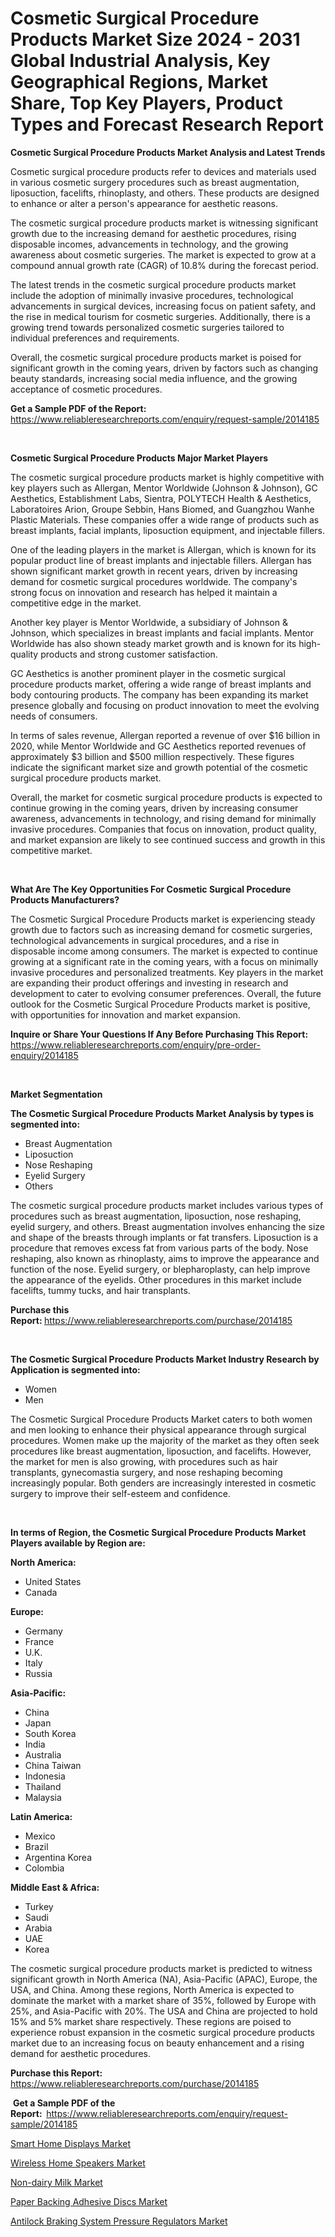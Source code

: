 <p><h1>Cosmetic Surgical Procedure Products Market Size 2024 - 2031 Global Industrial Analysis, Key Geographical Regions, Market Share, Top Key Players, Product Types and Forecast Research Report</h1></p><p><strong>Cosmetic Surgical Procedure Products Market Analysis and Latest Trends</strong></p>
<p><p>Cosmetic surgical procedure products refer to devices and materials used in various cosmetic surgery procedures such as breast augmentation, liposuction, facelifts, rhinoplasty, and others. These products are designed to enhance or alter a person's appearance for aesthetic reasons.</p><p>The cosmetic surgical procedure products market is witnessing significant growth due to the increasing demand for aesthetic procedures, rising disposable incomes, advancements in technology, and the growing awareness about cosmetic surgeries. The market is expected to grow at a compound annual growth rate (CAGR) of 10.8% during the forecast period.</p><p>The latest trends in the cosmetic surgical procedure products market include the adoption of minimally invasive procedures, technological advancements in surgical devices, increasing focus on patient safety, and the rise in medical tourism for cosmetic surgeries. Additionally, there is a growing trend towards personalized cosmetic surgeries tailored to individual preferences and requirements.</p><p>Overall, the cosmetic surgical procedure products market is poised for significant growth in the coming years, driven by factors such as changing beauty standards, increasing social media influence, and the growing acceptance of cosmetic procedures.</p></p>
<p><strong>Get a Sample PDF of the Report:&nbsp;</strong> <a href="https://www.reliableresearchreports.com/enquiry/request-sample/2014185">https://www.reliableresearchreports.com/enquiry/request-sample/2014185</a></p>
<p>&nbsp;</p>
<p><strong>Cosmetic Surgical Procedure Products Major Market Players</strong></p>
<p><p>The cosmetic surgical procedure products market is highly competitive with key players such as Allergan, Mentor Worldwide (Johnson & Johnson), GC Aesthetics, Establishment Labs, Sientra, POLYTECH Health & Aesthetics, Laboratoires Arion, Groupe Sebbin, Hans Biomed, and Guangzhou Wanhe Plastic Materials. These companies offer a wide range of products such as breast implants, facial implants, liposuction equipment, and injectable fillers.</p><p>One of the leading players in the market is Allergan, which is known for its popular product line of breast implants and injectable fillers. Allergan has shown significant market growth in recent years, driven by increasing demand for cosmetic surgical procedures worldwide. The company's strong focus on innovation and research has helped it maintain a competitive edge in the market.</p><p>Another key player is Mentor Worldwide, a subsidiary of Johnson & Johnson, which specializes in breast implants and facial implants. Mentor Worldwide has also shown steady market growth and is known for its high-quality products and strong customer satisfaction.</p><p>GC Aesthetics is another prominent player in the cosmetic surgical procedure products market, offering a wide range of breast implants and body contouring products. The company has been expanding its market presence globally and focusing on product innovation to meet the evolving needs of consumers.</p><p>In terms of sales revenue, Allergan reported a revenue of over $16 billion in 2020, while Mentor Worldwide and GC Aesthetics reported revenues of approximately $3 billion and $500 million respectively. These figures indicate the significant market size and growth potential of the cosmetic surgical procedure products market.</p><p>Overall, the market for cosmetic surgical procedure products is expected to continue growing in the coming years, driven by increasing consumer awareness, advancements in technology, and rising demand for minimally invasive procedures. Companies that focus on innovation, product quality, and market expansion are likely to see continued success and growth in this competitive market.</p></p>
<p>&nbsp;</p>
<p><strong>What Are The Key Opportunities For Cosmetic Surgical Procedure Products Manufacturers?</strong></p>
<p><p>The Cosmetic Surgical Procedure Products market is experiencing steady growth due to factors such as increasing demand for cosmetic surgeries, technological advancements in surgical procedures, and a rise in disposable income among consumers. The market is expected to continue growing at a significant rate in the coming years, with a focus on minimally invasive procedures and personalized treatments. Key players in the market are expanding their product offerings and investing in research and development to cater to evolving consumer preferences. Overall, the future outlook for the Cosmetic Surgical Procedure Products market is positive, with opportunities for innovation and market expansion.</p></p>
<p><strong>Inquire or Share Your Questions If Any Before Purchasing This Report:</strong> <a href="https://www.reliableresearchreports.com/enquiry/pre-order-enquiry/2014185">https://www.reliableresearchreports.com/enquiry/pre-order-enquiry/2014185</a></p>
<p>&nbsp;</p>
<p><strong>Market Segmentation</strong></p>
<p><strong>The Cosmetic Surgical Procedure Products Market Analysis by types is segmented into:</strong></p>
<p><ul><li>Breast Augmentation</li><li>Liposuction</li><li>Nose Reshaping</li><li>Eyelid Surgery</li><li>Others</li></ul></p>
<p><p>The cosmetic surgical procedure products market includes various types of procedures such as breast augmentation, liposuction, nose reshaping, eyelid surgery, and others. Breast augmentation involves enhancing the size and shape of the breasts through implants or fat transfers. Liposuction is a procedure that removes excess fat from various parts of the body. Nose reshaping, also known as rhinoplasty, aims to improve the appearance and function of the nose. Eyelid surgery, or blepharoplasty, can help improve the appearance of the eyelids. Other procedures in this market include facelifts, tummy tucks, and hair transplants.</p></p>
<p><strong>Purchase this Report:&nbsp;</strong><a href="https://www.reliableresearchreports.com/purchase/2014185">https://www.reliableresearchreports.com/purchase/2014185</a></p>
<p>&nbsp;</p>
<p><strong>The Cosmetic Surgical Procedure Products Market Industry Research by Application is segmented into:</strong></p>
<p><ul><li>Women</li><li>Men</li></ul></p>
<p><p>The Cosmetic Surgical Procedure Products Market caters to both women and men looking to enhance their physical appearance through surgical procedures. Women make up the majority of the market as they often seek procedures like breast augmentation, liposuction, and facelifts. However, the market for men is also growing, with procedures such as hair transplants, gynecomastia surgery, and nose reshaping becoming increasingly popular. Both genders are increasingly interested in cosmetic surgery to improve their self-esteem and confidence.</p></p>
<p>&nbsp;</p>
<p><strong>In terms of Region, the Cosmetic Surgical Procedure Products Market Players available by Region are:</strong></p>
<p>
    <p> <strong> North America: </strong>
        <ul>
            <li>United States</li>
            <li>Canada</li>
        </ul>
        </p> 
    <p> <strong> Europe: </strong>
        <ul>
            <li>Germany</li>
            <li>France</li>
            <li>U.K.</li>
            <li>Italy</li>
            <li>Russia</li>
        </ul>
        </p> 
    <p> <strong> Asia-Pacific: </strong>
        <ul>
            <li>China</li>
            <li>Japan</li>
            <li>South Korea</li>
            <li>India</li>
            <li>Australia</li>
            <li>China Taiwan</li>
            <li>Indonesia</li>
            <li>Thailand</li>
            <li>Malaysia</li>
        </ul>
        </p> 
    <p> <strong> Latin America: </strong>
        <ul>
            <li>Mexico</li>
            <li>Brazil</li>
            <li>Argentina Korea</li>
            <li>Colombia</li>
        </ul>
        </p> 
    <p> <strong> Middle East & Africa: </strong>
        <ul>
            <li>Turkey</li>
            <li>Saudi</li>
            <li>Arabia</li>
            <li>UAE</li>
            <li>Korea</li>
        </ul>
    </p>
    </p>
<p><p>The cosmetic surgical procedure products market is predicted to witness significant growth in North America (NA), Asia-Pacific (APAC), Europe, the USA, and China. Among these regions, North America is expected to dominate the market with a market share of 35%, followed by Europe with 25%, and Asia-Pacific with 20%. The USA and China are projected to hold 15% and 5% market share respectively. These regions are poised to experience robust expansion in the cosmetic surgical procedure products market due to an increasing focus on beauty enhancement and a rising demand for aesthetic procedures.</p></p>
<p><strong>Purchase this Report: </strong><a href="https://www.reliableresearchreports.com/purchase/2014185">https://www.reliableresearchreports.com/purchase/2014185</a></p>
<p>&nbsp;<strong>Get a Sample PDF of the Report:&nbsp;&nbsp;</strong><a href="https://www.reliableresearchreports.com/enquiry/request-sample/2014185">https://www.reliableresearchreports.com/enquiry/request-sample/2014185</a></p>
<p><strong></strong></p>
<p><p><a href="https://view.publitas.com/reportprime-1/smart-home-displays-market-size-market-trends-and-growth-outlook-forecasted-for-period-from-2024-to-2031/">Smart Home Displays Market</a></p><p><a href="https://view.publitas.com/reportprime-1/global-wireless-home-speakers-market-by-types-applications-and-major-players-with-regional-growth-rate-analysis-and-development-situation-from-2024-to-2031/">Wireless Home Speakers Market</a></p><p><a href="https://ivy-potential-64b.notion.site/Non-dairy-Milk-Market-Provides-a-Comprehensive-Analysis-Including-a-Macro-Overview-of-the-Market-as--4e2155d7ee1f4c2787a87e7ca029c4b4">Non-dairy Milk Market</a></p><p><a href="https://github.com/Whitneyboyettebo9kiw7yr13/Market-Research-Report-List-1/blob/main/paper-backing-adhesive-discs-market.md">Paper Backing Adhesive Discs Market</a></p><p><a href="https://issuu.com/reportprime-2/docs/antilock-braking-system-pressure-regulators-market">Antilock Braking System Pressure Regulators Market</a></p></p>